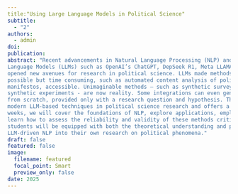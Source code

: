 ```yaml
---
title:"Using Large Language Models in Political Science"
subtitle:
  - "2"
authors:
  - admin
doi: 
publication:
abstract: "Recent advancements in Natural Language Processing (NLP) and the emergence of powerful Large
Language Models (LLMs) such as OpenAI’s ChatGPT, DepSeek R1, Meta LLAMA, Mistral have
opened new avenues for research in political science. LLMs made methods that were technically
possible but time consuming, such as automated content analysis of political speeches and party
manifestos, accessible. Unimaginable methods – such as synthetic surveys (silicone samples) and
synthetic experiments - are now reality. Some integrations can even generate an entire research paper
from scratch, provided only with a research question and hypothesis. This course focuses on applying
modern LLM-based techniques in political science research and offers a structured overview. In 4
weeks, we will cover the foundations of NLP, explore applications, employ LLM-based analysis, and
learn how to assess the reliability and validity of these methods critically. By the end of the course,
students will be equipped with both the theoretical understanding and practical tools to incorporate the
LLM-driven NLP into their own research on political phenomena."
draft: false
featured: false
image:
  filename: featured
  focal_point: Smart
  preview_only: false
date: 2025
---
```


